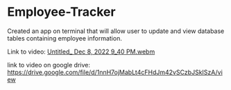 # Employee-Tracker
Created an app on terminal that will allow user to update and view database tables containing employee information. 

Link to video:
[Untitled_ Dec 8, 2022 9_40 PM.webm](https://user-images.githubusercontent.com/26091935/206619135-1e6e37c8-d8a2-4e5e-9292-be22a7c4dbc8.webm)

link to video on google drive:
https://drive.google.com/file/d/1nnH7ojMabLt4cFHdJm42vSCzbJSkISzA/view
